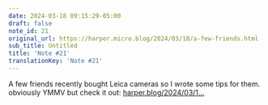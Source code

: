 ```yaml
---
date: 2024-03-18 09:15:29-05:00
draft: false
note_id: 21
original_url: https://harper.micro.blog/2024/03/18/a-few-friends.html
sub_title: Untitled
title: 'Note #21'
translationKey: 'Note #21'
---
```


A few friends recently bought Leica cameras so I wrote some tips for them. obviously YMMV but check it out: [harper.blog/2024/03/1...](https://harper.blog/2024/03/18/how-to-leica-like-a-noob-who-shoots-leica/)